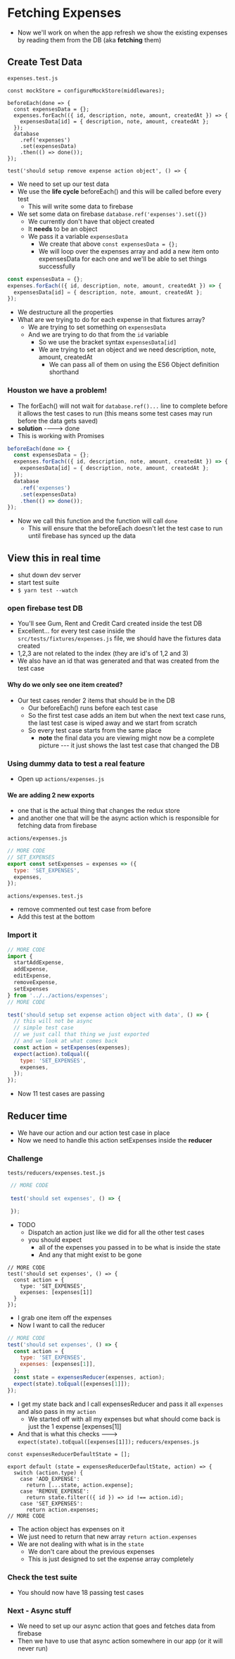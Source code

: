 # Fetching Expenses
* Now we'll work on when the app refresh we show the existing expenses by reading them from the DB (aka **fetching** them)

## Create Test Data
`expenses.test.js`

```
const mockStore = configureMockStore(middlewares);

beforeEach(done => {
  const expensesData = {};
  expenses.forEach(({ id, description, note, amount, createdAt }) => {
    expensesData[id] = { description, note, amount, createdAt };
  });
  database
    .ref('expenses')
    .set(expensesData)
    .then(() => done());
});

test('should setup remove expense action object', () => {
```

* We need to set up our test data
* We use the **life cycle** beforeEach() and this will be called before every test
    - This will write some data to firebase
* We set some data on firebase `database.ref('expenses').set({})`
    - We currently don't have that object created
    - It **needs** to be an object
    - We pass it a variable `expensesData`
        + We create that above `const expensesData = {};`
        + We will loop over the expenses array and add a new item onto expensesData for each one and we'll be able to set things successfully

```js
const expensesData = {};
expenses.forEach(({ id, description, note, amount, createdAt }) => {
  expensesData[id] = { description, note, amount, createdAt };
});
```

* We destructure all the properties
* What are we trying to do for each expense in that fixtures array?
    - We are trying to set something on `expensesData`
    - And we are trying to do that from the `id` variable
        + So we use the bracket syntax `expensesData[id]`
        + We are trying to set an object and we need description, note, amount, createdAt
            * We can pass all of them on using the ES6 Object definition shorthand

### Houston we have a problem!
* The forEach() will not wait for `database.ref()...` line to complete before it allows the test cases to run (this means some test cases may run before the data gets saved)
* **solution** ----> done
* This is working with Promises

```js
beforeEach(done => {
  const expensesData = {};
  expenses.forEach(({ id, description, note, amount, createdAt }) => {
    expensesData[id] = { description, note, amount, createdAt };
  });
  database
    .ref('expenses')
    .set(expensesData)
    .then(() => done());
});
```

* Now we call this function and the function will call `done`
    - This will ensure that the beforeEach doesn't let the test case to run until firebase has synced up the data

## View this in real time
* shut down dev server
* start test suite
* `$ yarn test --watch`

### open firebase test DB
* You'll see Gum, Rent and Credit Card created inside the test DB
* Excellent... for every test case inside the `src/tests/fixtures/expenses.js` file, we should have the fixtures data created
* 1,2,3 are not related to the index (they are id's of 1,2 and 3)
* We also have an id that was generated and that was created from the test case

#### Why do we only see one item created?
* Our test cases render 2 items that should be in the DB
    - Our beforeEach() runs before each test case
    - So the first test case adds an item but when the next text case runs, the last test case is wiped away and we start from scratch
    - So every test case starts from the same place
        + **note** the final data you are viewing might now be a complete picture --- it just shows the last test case that changed the DB

### Using dummy data to test a real feature
* Open up `actions/expenses.js`

#### We are adding 2 new exports
* one that is the actual thing that changes the redux store
* and another one that will be the async action which is responsible for fetching data from firebase

`actions/expenses.js`

```js
// MORE CODE
// SET_EXPENSES
export const setExpenses = expenses => ({
  type: 'SET_EXPENSES',
  expenses,
});
```

`actions/expenses.test.js`

* remove commented out test case from before
* Add this test at the bottom

### Import it
```js
// MORE CODE
import {
  startAddExpense,
  addExpense,
  editExpense,
  removeExpense,
  setExpenses
} from '../../actions/expenses';
// MORE CODE

test('should setup set expense action object with data', () => {
  // this will not be async
  // simple test case
  // we just call that thing we just exported
  // and we look at what comes back
  const action = setExpenses(expenses);
  expect(action).toEqual({
    type: 'SET_EXPENSES',
    expenses,
  });
});
```

* Now 11 test cases are passing

## Reducer time
* We have our action and our action test case in place
* Now we need to handle this action setExpenses inside the **reducer**

### Challenge
`tests/reducers/expenses.test.js`

```js
 // MORE CODE
 
 test('should set expenses', () => {

 });
```

* TODO
    - Dispatch an action just like we did for all the other test cases
    - you should expect
        + all of the expenses you passed in to be what is inside the state
        + And any that might exist to be gone

```
// MORE CODE
test('should set expenses', () => {
  const action = {
    type: 'SET_EXPENSES',
    expenses: [expenses[1]]
  }
});
```

* I grab one item off the expenses
* Now I want to call the reducer

```js
// MORE CODE
test('should set expenses', () => {
  const action = {
    type: 'SET_EXPENSES',
    expenses: [expenses[1]],
  };
  const state = expensesReducer(expenses, action);
  expect(state).toEqual([expenses[1]]);
});
```

* I get my state back and I call expensesReducer and pass it all `expenses` and also pass in my `action`
    - We started off with all my expenses but what should come back is just the 1 expense [expenses[1]]
* And that is what this checks ---> `expect(state).toEqual([expenses[1]]);`
`reducers/expenses.js`

```
const expensesReducerDefaultState = [];

export default (state = expensesReducerDefaultState, action) => {
  switch (action.type) {
    case 'ADD_EXPENSE':
      return [...state, action.expense];
    case 'REMOVE_EXPENSE':
      return state.filter(({ id }) => id !== action.id);
    case 'SET_EXPENSES':
      return action.expenses;
// MORE CODE
```

* The action object has expenses on it
* We just need to return that new array `return action.expenses`
* We are not dealing with what is in the `state`
    - We don't care about the previous expenses
    - This is just designed to set the expense array completely

### Check the test suite
* You should now have 18 passing test cases

### Next - Async stuff
* We need to set up our async action that goes and fetches data from firebase
* Then we have to use that async action somewhere in our app (or it will never run)
